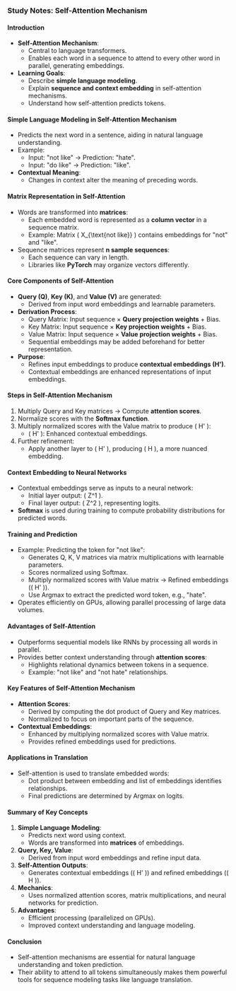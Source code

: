 ### Study Notes: Self-Attention Mechanism

#### **Introduction**

- **Self-Attention Mechanism**:
  - Central to language transformers.
  - Enables each word in a sequence to attend to every other word in parallel, generating embeddings.
- **Learning Goals**:
  - Describe **simple language modeling**.
  - Explain **sequence and context embedding** in self-attention mechanisms.
  - Understand how self-attention predicts tokens.

#### **Simple Language Modeling in Self-Attention Mechanism**

- Predicts the next word in a sentence, aiding in natural language understanding.
- Example:
  - Input: "not like" → Prediction: "hate".
  - Input: "do like" → Prediction: "like".
- **Contextual Meaning**:
  - Changes in context alter the meaning of preceding words.

#### **Matrix Representation in Self-Attention**

- Words are transformed into **matrices**:
  - Each embedded word is represented as a **column vector** in a sequence matrix.
  - Example: Matrix \( X\_{\text{not like}} \) contains embeddings for "not" and "like".
- Sequence matrices represent **n sample sequences**:
  - Each sequence can vary in length.
  - Libraries like **PyTorch** may organize vectors differently.

#### **Core Components of Self-Attention**

- **Query (Q)**, **Key (K)**, and **Value (V)** are generated:
  - Derived from input word embeddings and learnable parameters.
- **Derivation Process**:
  - Query Matrix: Input sequence × **Query projection weights** + Bias.
  - Key Matrix: Input sequence × **Key projection weights** + Bias.
  - Value Matrix: Input sequence × **Value projection weights** + Bias.
  - Sequential embeddings may be added beforehand for better representation.
- **Purpose**:
  - Refines input embeddings to produce **contextual embeddings (H')**.
  - Contextual embeddings are enhanced representations of input embeddings.

#### **Steps in Self-Attention Mechanism**

1. Multiply Query and Key matrices → Compute **attention scores**.
2. Normalize scores with the **Softmax function**.
3. Multiply normalized scores with the Value matrix to produce \( H' \):
   - \( H' \): Enhanced contextual embeddings.
4. Further refinement:
   - Apply another layer to \( H' \), producing \( H \), a more nuanced embedding.

#### **Context Embedding to Neural Networks**

- Contextual embeddings serve as inputs to a neural network:
  - Initial layer output: \( Z^1 \).
  - Final layer output: \( Z^2 \), representing logits.
- **Softmax** is used during training to compute probability distributions for predicted words.

#### **Training and Prediction**

- Example: Predicting the token for "not like":
  - Generates Q, K, V matrices via matrix multiplications with learnable parameters.
  - Scores normalized using Softmax.
  - Multiply normalized scores with Value matrix → Refined embeddings (\( H' \)).
  - Use Argmax to extract the predicted word token, e.g., "hate".
- Operates efficiently on GPUs, allowing parallel processing of large data volumes.

#### **Advantages of Self-Attention**

- Outperforms sequential models like RNNs by processing all words in parallel.
- Provides better context understanding through **attention scores**:
  - Highlights relational dynamics between tokens in a sequence.
  - Example: "not like" and "not hate" relationships.

#### **Key Features of Self-Attention Mechanism**

- **Attention Scores**:
  - Derived by computing the dot product of Query and Key matrices.
  - Normalized to focus on important parts of the sequence.
- **Contextual Embeddings**:
  - Enhanced by multiplying normalized scores with Value matrix.
  - Provides refined embeddings used for predictions.

#### **Applications in Translation**

- Self-attention is used to translate embedded words:
  - Dot product between embedding and list of embeddings identifies relationships.
  - Final predictions are determined by Argmax on logits.

#### **Summary of Key Concepts**

1. **Simple Language Modeling**:
   - Predicts next word using context.
   - Words are transformed into **matrices** of embeddings.
2. **Query, Key, Value**:
   - Derived from input word embeddings and refine input data.
3. **Self-Attention Outputs**:
   - Generates contextual embeddings (\( H' \)) and refined embeddings (\( H \)).
4. **Mechanics**:
   - Uses normalized attention scores, matrix multiplications, and neural networks for prediction.
5. **Advantages**:
   - Efficient processing (parallelized on GPUs).
   - Improved context understanding and language modeling.

#### **Conclusion**

- Self-attention mechanisms are essential for natural language understanding and token prediction.
- Their ability to attend to all tokens simultaneously makes them powerful tools for sequence modeling tasks like language translation.
